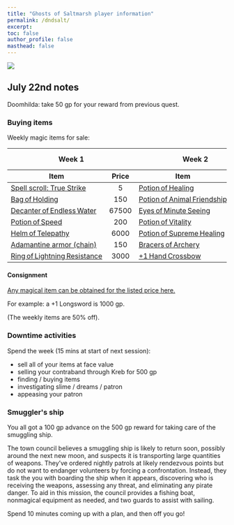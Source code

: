 ```yaml
---
title: "Ghosts of Saltmarsh player information"
permalink: /dndsalt/
excerpt: 
toc: false
author_profile: false
masthead: false
---
```


![](https://files.d20.io/images/80411677/2YjtcD7blVP_p5K2D7cJgw/max.png?1556830272)

## July 22nd notes

Doomhilda: take 50 gp for your reward from previous quest.

### Buying items

Weekly magic items for sale:

<table>
  <thead>
    <tr>
      <th colspan="2">Week 1</th>
      <th colspan="2">Week 2</th>
      <th colspan="2">Week 3</th>
    </tr>
    <tr>
      <th>Item</th>
      <th style="text-align:center;">Price</th>
      <th>Item</th>
      <th style="text-align:center;">Price</th>
      <th></th>
      <th></th>
    </tr>
  </thead>
  <tbody>
    <tr>
      <td><a href="https://roll20.net/compendium/dnd5e/True%20Strike" target="_blank">Spell scroll: True Strike</a></td>
      <td style="text-align:center;">5</td>
      <td><a href="https://roll20.net/compendium/dnd5e/Potion%20of%20Healing" target="_blank">Potion of Healing</a></td>
      <td style="text-align:center;">25</td>
      <td></td><td></td>
    </tr>
    <tr>
      <td><a href="https://roll20.net/compendium/dnd5e/Bag%20of%20Holding" target="_blank">Bag of Holding</a></td>
      <td style="text-align:center;">150</td>
      <td><a href="https://roll20.net/compendium/dnd5e/Potion%20of%20Animal%20Friendship" target="_blank">Potion of Animal Friendship</a></td>
      <td style="text-align:center;">100</td>
      <td></td><td></td>
    </tr>
    <tr>
      <td><a href="https://roll20.net/compendium/dnd5e/Decanter%20of%20Endless%20Water" target="_blank">Decanter of Endless Water</a></td>
      <td style="text-align:center;">67500</td>
      <td><a href="https://roll20.net/compendium/dnd5e/Eyes%20of%20Minute%20Seeing" target="_blank">Eyes of Minute Seeing</a></td>
      <td style="text-align:center;">1250</td>
      <td></td><td></td>
    </tr>
    <tr>
      <td><a href="https://roll20.net/compendium/dnd5e/Potion%20of%20Speed" target="_blank">Potion of Speed</a></td>
      <td style="text-align:center;">200</td>
      <td><a href="https://roll20.net/compendium/dnd5e/Potion%20of%20Vitality" target="_blank">Potion of Vitality</a></td>
      <td style="text-align:center;">480</td>
      <td></td><td></td>
    </tr>
    <tr>
      <td><a href="https://roll20.net/compendium/dnd5e/Helm%20of%20Telepathy" target="_blank">Helm of Telepathy</a></td>
      <td style="text-align:center;">6000</td>
      <td><a href="https://roll20.net/compendium/dnd5e/Potion%20of%20Supreme%20Healing" target="_blank">Potion of Supreme Healing</a></td>
      <td style="text-align:center;">675</td>
      <td></td><td></td>
    </tr>
    <tr>
      <td><a href="https://roll20.net/compendium/dnd5e/Items%3AAdamantine%20Chain%20Mail" target="_blank">Adamantine armor (chain)</a></td>
      <td style="text-align:center;">150</td>
      <td><a href="https://roll20.net/compendium/dnd5e/Bracers%20of%20Archery" target="_blank">Bracers of Archery</a></td>
      <td style="text-align:center;">1000</td>
      <td></td><td></td>
    </tr>
    <tr>
      <td><a href="https://roll20.net/compendium/dnd5e/Ring%20of%20Lightning%20Resistance" target="_blank">Ring of Lightning Resistance</a></td>
      <td style="text-align:center;">3000</td>
      <td><a href="https://roll20.net/compendium/dnd5e/Items%3AHand%20Crossbow%20%2B1" target="_blank">+1 Hand Crossbow</a></td>
      <td style="text-align:center;">540</td>
      <td></td><td></td>
    </tr>
  </tbody>
</table>

#### Consignment

[Any magical item can be obtained for the listed price here.](https://drive.google.com/file/d/0B8XAiXpOfz9cMWt1RTBicmpmUDg/view?resourcekey=0-ceHUken0_UhQ3Apa6g4SJA)

For example: a +1 Longsword is 1000 gp.

(The weekly items are 50% off).

### Downtime activities

Spend the week (15 mins at start of next session):

- sell all of your items at face value
- selling your contraband through Kreb for 500 gp
- finding / buying items
- investigating slime / dreams / patron
- appeasing your patron

### Smuggler's ship

You all got a 100 gp advance on the 500 gp reward for taking care of the smuggling ship.

The town council believes a smuggling ship is likely to return soon, possibly around the next new moon, and suspects it is transporting large quantities of weapons. They’ve ordered nightly patrols at likely rendezvous points but do not want to endanger volunteers by forcing a confrontation. Instead, they task the you with boarding the ship when it appears, discovering who is receiving the weapons, assessing any threat, and eliminating any pirate danger. To aid in this mission, the council provides a fishing boat, nonmagical equipment as needed, and two guards to assist with sailing.

Spend 10 minutes coming up with a plan, and then off you go!
